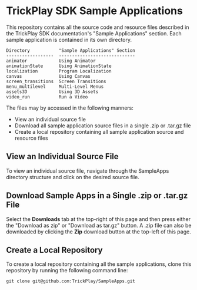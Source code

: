 TrickPlay SDK Sample Applications
=================================

This repository contains all the source code and resource files described in the TrickPlay SDK documentation's "Sample Applications" section. Each sample application is contained in its own directory.

	Directory			"Sample Applications" Section
	------------------	-----------------------------
	animator			Using Animator
	animationState		Using AnimationState
	localization		Program Localization
	canvas				Using Canvas
	screen_transitions	Screen Transitions
	menu_multilevel		Multi-Level Menus	
	assets3D			Using 3D Assets
	video_run			Run a Video

The files may by accessed in the following manners:

- View an individual source file
- Download all sample application source files in a single .zip or .tar.gz file
- Create a local repository containing all sample application source and resource files

View an Individual Source File
------------------------------

To view an individual source file, navigate through the SampleApps directory structure and click on the desired source file.

Download Sample Apps in a Single .zip or .tar.gz File
-----------------------------------------------------

Select the **Downloads** tab at the top-right of this page and then press either the "Download as zip" or "Download as tar.gz" button. A .zip file can also be downloaded by clicking the **Zip** download button at the top-left of this page.

Create a Local Repository
-------------------------

To create a local repository containing all the sample applications, clone this repository by running the following command line:

	git clone git@github.com:TrickPlay/SampleApps.git

